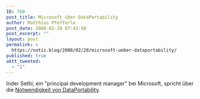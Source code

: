 ```yaml
---
ID: 760
post_title: Microsoft über DataPortability
author: Matthias Pfefferle
post_date: 2008-02-28 07:42:50
post_excerpt: ""
layout: post
permalink: >
  https://notiz.blog/2008/02/28/microsoft-ueber-dataportability/
published: true
aktt_tweeted:
  - "1"
---
```

Inder Sethi, ein "principal development manager" bei Microsoft, spricht über die <a href="http://video.msn.com/video.aspx?vid=e2f019f6-51bb-4349-834c-83e57b004e4b">Notwendigkeit von DataPortability</a>.